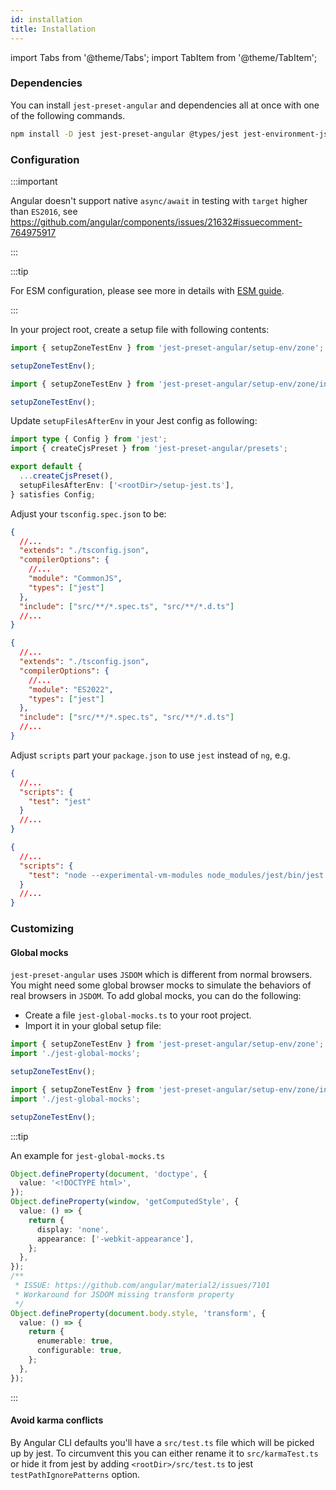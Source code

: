 ```yaml
---
id: installation
title: Installation
---
```


import Tabs from '@theme/Tabs';
import TabItem from '@theme/TabItem';

### Dependencies

You can install `jest-preset-angular` and dependencies all at once with one of the following commands.

```bash npm2yarn
npm install -D jest jest-preset-angular @types/jest jest-environment-jsdom jsdom
```

### Configuration

:::important

Angular doesn't support native `async/await` in testing with `target` higher than `ES2016`, see https://github.com/angular/components/issues/21632#issuecomment-764975917

:::

:::tip

For ESM configuration, please see more in details with [ESM guide](../guides/esm-support).

:::

In your project root, create a setup file with following contents:

```ts title="setup-jest.ts" tab={"label":"Setup file CJS"}
import { setupZoneTestEnv } from 'jest-preset-angular/setup-env/zone';

setupZoneTestEnv();
```

```ts title="setup-jest.ts" tab={"label":"Setup file ESM"}
import { setupZoneTestEnv } from 'jest-preset-angular/setup-env/zone/index.mjs';

setupZoneTestEnv();
```

Update `setupFilesAfterEnv` in your Jest config as following:

```ts title="jest.config.ts"
import type { Config } from 'jest';
import { createCjsPreset } from 'jest-preset-angular/presets';

export default {
  ...createCjsPreset(),
  setupFilesAfterEnv: ['<rootDir>/setup-jest.ts'],
} satisfies Config;
```

Adjust your `tsconfig.spec.json` to be:

```json title="tsconfig.spec.json" tab={"label": "Tsconfig CJS"}
{
  //...
  "extends": "./tsconfig.json",
  "compilerOptions": {
    //...
    "module": "CommonJS",
    "types": ["jest"]
  },
  "include": ["src/**/*.spec.ts", "src/**/*.d.ts"]
  //...
}
```

```json title="tsconfig.spec.json" tab={"label": "Tsconfig ESM"}
{
  //...
  "extends": "./tsconfig.json",
  "compilerOptions": {
    //...
    "module": "ES2022",
    "types": ["jest"]
  },
  "include": ["src/**/*.spec.ts", "src/**/*.d.ts"]
  //...
}
```

Adjust `scripts` part your `package.json` to use `jest` instead of `ng`, e.g.

```json title="package.json" tab={"label": "package.json for CJS"}
{
  //...
  "scripts": {
    "test": "jest"
  }
  //...
}
```

```json title="package.json" tab={"label": "package.json for ESM"}
{
  //...
  "scripts": {
    "test": "node --experimental-vm-modules node_modules/jest/bin/jest.js"
  }
  //...
}
```

### Customizing

#### Global mocks

`jest-preset-angular` uses `JSDOM` which is different from normal browsers. You might need some global browser mocks to
simulate the behaviors of real browsers in `JSDOM`. To add global mocks, you can do the following:

- Create a file `jest-global-mocks.ts` to your root project.
- Import it in your global setup file:

```ts title="setup-jest.ts" tab={"label":"Setup file CJS"}
import { setupZoneTestEnv } from 'jest-preset-angular/setup-env/zone';
import './jest-global-mocks';

setupZoneTestEnv();
```

```ts title="setup-jest.ts" tab={"label":"Setup file ESM"}
import { setupZoneTestEnv } from 'jest-preset-angular/setup-env/zone/index.mjs';
import './jest-global-mocks';

setupZoneTestEnv();
```

:::tip

An example for `jest-global-mocks.ts`

```ts title="jest-global-mocks.ts"
Object.defineProperty(document, 'doctype', {
  value: '<!DOCTYPE html>',
});
Object.defineProperty(window, 'getComputedStyle', {
  value: () => {
    return {
      display: 'none',
      appearance: ['-webkit-appearance'],
    };
  },
});
/**
 * ISSUE: https://github.com/angular/material2/issues/7101
 * Workaround for JSDOM missing transform property
 */
Object.defineProperty(document.body.style, 'transform', {
  value: () => {
    return {
      enumerable: true,
      configurable: true,
    };
  },
});
```

:::

#### Avoid karma conflicts

By Angular CLI defaults you'll have a `src/test.ts` file which will be picked up by jest. To circumvent this you can either rename it to `src/karmaTest.ts` or hide it from jest by adding `<rootDir>/src/test.ts` to jest `testPathIgnorePatterns` option.
